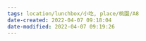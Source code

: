 ```yaml
---
tags: location/lunchbox/小吃, place/桃園/A8 
date-created: 2022-04-07 09:18:04
date-modified: 2022-04-07 09:19:26
---
```


